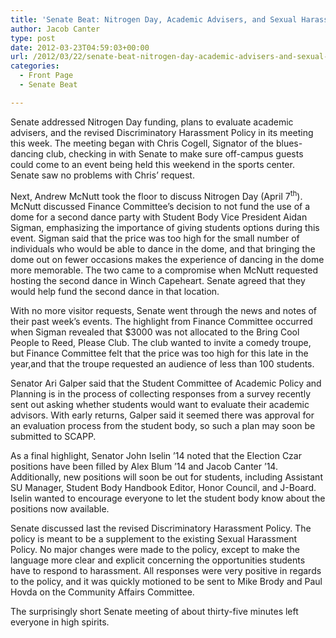 ```yaml
---
title: 'Senate Beat: Nitrogen Day, Academic Advisers, and Sexual Harassment Policy'
author: Jacob Canter
type: post
date: 2012-03-23T04:59:03+00:00
url: /2012/03/22/senate-beat-nitrogen-day-academic-advisers-and-sexual-harassment-policy/
categories:
  - Front Page
  - Senate Beat

---
```

Senate addressed Nitrogen Day funding, plans to evaluate academic advisers, and the revised Discriminatory Harassment Policy in its meeting this week. The meeting began with Chris Cogell, Signator of the blues-dancing club, checking in with Senate to make sure off-campus guests could come to an event being held this weekend in the sports center. Senate saw no problems with Chris’ request.

Next, Andrew McNutt took the floor to discuss Nitrogen Day (April 7<sup>th</sup>). McNutt discussed Finance Committee’s decision to not fund the use of a dome for a second dance party with Student Body Vice President Aidan Sigman, emphasizing the importance of giving students options during this event. Sigman said that the price was too high for the small number of individuals who would be able to dance in the dome, and that bringing the dome out on fewer occasions makes the experience of dancing in the dome more memorable. The two came to a compromise when McNutt requested hosting the second dance in Winch Capeheart. Senate agreed that they would help fund the second dance in that location.

With no more visitor requests, Senate went through the news and notes of their past week’s events. The highlight from Finance Committee occurred when Sigman revealed that $3000 was not allocated to the Bring Cool People to Reed, Please Club. The club wanted to invite a comedy troupe, but Finance Committee felt that the price was too high for this late in the year,and that the troupe requested an audience of less than 100 students.

Senator Ari Galper said that the Student Committee of Academic Policy and Planning is in the process of collecting responses from a survey recently sent out asking whether students would want to evaluate their academic advisors. With early returns, Galper said it seemed there was approval for an evaluation process from the student body, so such a plan may soon be submitted to SCAPP.

As a final highlight, Senator John Iselin ’14 noted that the Election Czar positions have been filled by Alex Blum ’14 and Jacob Canter ’14. Additionally, new positions will soon be out for students, including Assistant SU Manager, Student Body Handbook Editor, Honor Council, and J-Board. Iselin wanted to encourage everyone to let the student body know about the positions now available.

Senate discussed last the revised Discriminatory Harassment Policy. The policy is meant to be a supplement to the existing Sexual Harassment Policy. No major changes were made to the policy, except to make the language more clear and explicit concerning the opportunities students have to respond to harassment. All responses were very positive in regards to the policy, and it was quickly motioned to be sent to Mike Brody and Paul Hovda on the Community Affairs Committee.

The surprisingly short Senate meeting of about thirty-five minutes left everyone in high spirits.